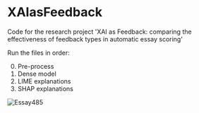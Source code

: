# XAIasFeedback
Code for the research project 'XAI as Feedback: comparing the effectiveness of feedback types in automatic essay scoring'

Run the files in order:

0. Pre-process
1. Dense model
2. LIME explanations
3. SHAP explanations

![Essay485](https://github.com/OscarMoonen/XAIasFeedback/assets/50100212/6f0e654a-5cdf-466b-be62-bc05cbe873c9)
